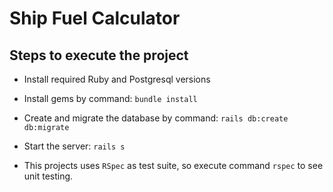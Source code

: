 # Ship Fuel Calculator

## Steps to execute the project

- Install required Ruby and Postgresql versions
- Install gems by command: `bundle install`
- Create and migrate the database by command: `rails db:create db:migrate`
- Start the server: `rails s`

- This projects uses `RSpec` as test suite, so execute command `rspec` to see unit testing.

